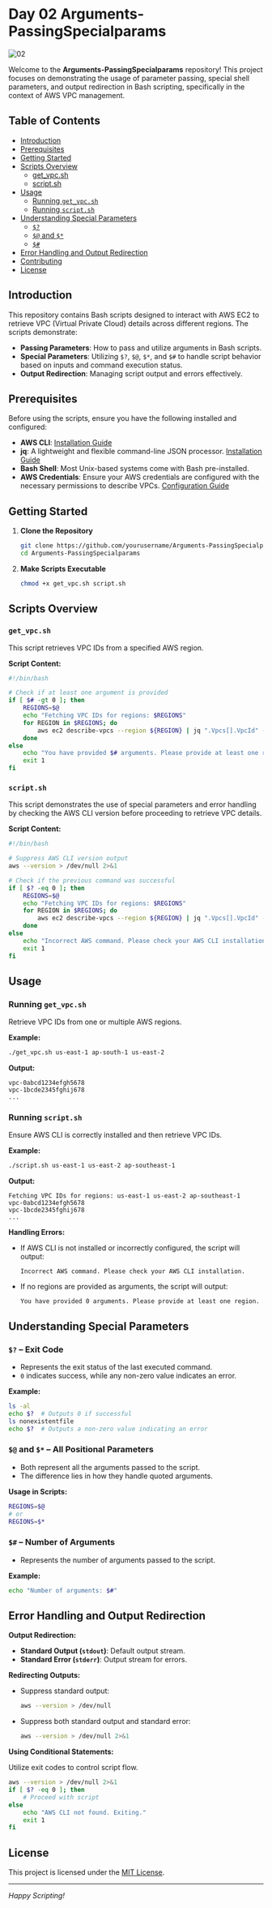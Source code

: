 # Day 02 Arguments-PassingSpecialparams

![02](https://github.com/user-attachments/assets/13165920-47f8-4843-b6d4-00af9ca7ac5f)


Welcome to the **Arguments-PassingSpecialparams** repository! This project focuses on demonstrating the usage of parameter passing, special shell parameters, and output redirection in Bash scripting, specifically in the context of AWS VPC management.

## Table of Contents

- [Introduction](#introduction)
- [Prerequisites](#prerequisites)
- [Getting Started](#getting-started)
- [Scripts Overview](#scripts-overview)
  - [get_vpc.sh](#get_vpcsh)
  - [script.sh](#scriptsh)
- [Usage](#usage)
  - [Running `get_vpc.sh`](#running-get_vpcsh)
  - [Running `script.sh`](#running-scriptsh)
- [Understanding Special Parameters](#understanding-special-parameters)
  - [`$?`](#-exit-code)
  - [`$@` and `$*`](#-and-)
  - [`$#`](#-number-of-arguments)
- [Error Handling and Output Redirection](#error-handling-and-output-redirection)
- [Contributing](#contributing)
- [License](#license)

## Introduction

This repository contains Bash scripts designed to interact with AWS EC2 to retrieve VPC (Virtual Private Cloud) details across different regions. The scripts demonstrate:

- **Passing Parameters**: How to pass and utilize arguments in Bash scripts.
- **Special Parameters**: Utilizing `$?`, `$@`, `$*`, and `$#` to handle script behavior based on inputs and command execution status.
- **Output Redirection**: Managing script output and errors effectively.

## Prerequisites

Before using the scripts, ensure you have the following installed and configured:

- **AWS CLI**: [Installation Guide](https://docs.aws.amazon.com/cli/latest/userguide/install-cliv2.html)
- **jq**: A lightweight and flexible command-line JSON processor. [Installation Guide](https://stedolan.github.io/jq/download/)
- **Bash Shell**: Most Unix-based systems come with Bash pre-installed.
- **AWS Credentials**: Ensure your AWS credentials are configured with the necessary permissions to describe VPCs. [Configuration Guide](https://docs.aws.amazon.com/cli/latest/userguide/cli-configure-quickstart.html)

## Getting Started

1. **Clone the Repository**

   ```bash
   git clone https://github.com/yourusername/Arguments-PassingSpecialparams.git
   cd Arguments-PassingSpecialparams
   ```

2. **Make Scripts Executable**

   ```bash
   chmod +x get_vpc.sh script.sh
   ```

## Scripts Overview

### `get_vpc.sh`

This script retrieves VPC IDs from a specified AWS region.

**Script Content:**

```bash
#!/bin/bash

# Check if at least one argument is provided
if [ $# -gt 0 ]; then
    REGIONS=$@
    echo "Fetching VPC IDs for regions: $REGIONS"
    for REGION in $REGIONS; do
        aws ec2 describe-vpcs --region ${REGION} | jq ".Vpcs[].VpcId" -r
    done
else
    echo "You have provided $# arguments. Please provide at least one region."
    exit 1
fi
```

### `script.sh`

This script demonstrates the use of special parameters and error handling by checking the AWS CLI version before proceeding to retrieve VPC details.

**Script Content:**

```bash
#!/bin/bash

# Suppress AWS CLI version output
aws --version > /dev/null 2>&1

# Check if the previous command was successful
if [ $? -eq 0 ]; then
    REGIONS=$@
    echo "Fetching VPC IDs for regions: $REGIONS"
    for REGION in $REGIONS; do
        aws ec2 describe-vpcs --region ${REGION} | jq ".Vpcs[].VpcId" -r
    done
else 
    echo "Incorrect AWS command. Please check your AWS CLI installation."
    exit 1
fi
```

## Usage

### Running `get_vpc.sh`

Retrieve VPC IDs from one or multiple AWS regions.

**Example:**

```bash
./get_vpc.sh us-east-1 ap-south-1 us-east-2
```

**Output:**

```
vpc-0abcd1234efgh5678
vpc-1bcde2345fghij678
...
```

### Running `script.sh`

Ensure AWS CLI is correctly installed and then retrieve VPC IDs.

**Example:**

```bash
./script.sh us-east-1 us-east-2 ap-southeast-1
```

**Output:**

```
Fetching VPC IDs for regions: us-east-1 us-east-2 ap-southeast-1
vpc-0abcd1234efgh5678
vpc-1bcde2345fghij678
...
```

**Handling Errors:**

- If AWS CLI is not installed or incorrectly configured, the script will output:

  ```
  Incorrect AWS command. Please check your AWS CLI installation.
  ```

- If no regions are provided as arguments, the script will output:

  ```
  You have provided 0 arguments. Please provide at least one region.
  ```

## Understanding Special Parameters

### `$?` – Exit Code

- Represents the exit status of the last executed command.
- `0` indicates success, while any non-zero value indicates an error.

**Example:**

```bash
ls -al
echo $?  # Outputs 0 if successful
ls nonexistentfile
echo $?  # Outputs a non-zero value indicating an error
```

### `$@` and `$*` – All Positional Parameters

- Both represent all the arguments passed to the script.
- The difference lies in how they handle quoted arguments.

**Usage in Scripts:**

```bash
REGIONS=$@
# or
REGIONS=$*
```

### `$#` – Number of Arguments

- Represents the number of arguments passed to the script.

**Example:**

```bash
echo "Number of arguments: $#"
```

## Error Handling and Output Redirection

**Output Redirection:**

- **Standard Output (`stdout`)**: Default output stream.
- **Standard Error (`stderr`)**: Output stream for errors.

**Redirecting Outputs:**

- Suppress standard output:

  ```bash
  aws --version > /dev/null
  ```

- Suppress both standard output and standard error:

  ```bash
  aws --version > /dev/null 2>&1
  ```

**Using Conditional Statements:**

Utilize exit codes to control script flow.

```bash
aws --version > /dev/null 2>&1
if [ $? -eq 0 ]; then
    # Proceed with script
else
    echo "AWS CLI not found. Exiting."
    exit 1
fi
```
## License

This project is licensed under the [MIT License](LICENSE).

---

*Happy Scripting!*

